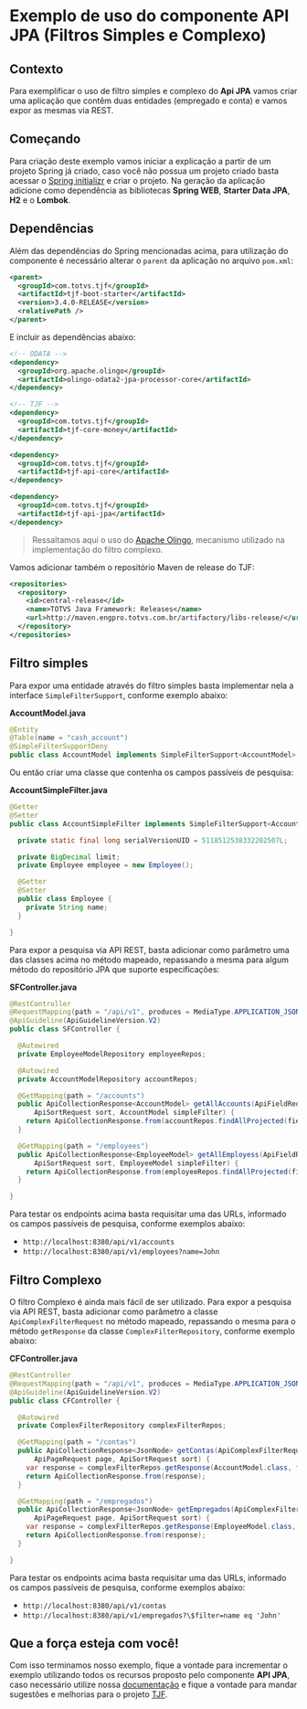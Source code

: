 # Exemplo de uso do componente API JPA (Filtros Simples e Complexo)

## Contexto

Para exemplificar o uso de filtro simples e complexo do **Api JPA** vamos criar uma aplicação que contêm duas entidades (empregado e conta) e vamos expor as mesmas via REST.

## Começando

Para criação deste exemplo vamos iniciar a explicação a partir de um projeto Spring já criado, caso você não possua um projeto criado basta acessar o [Spring initializr](https://start.spring.io/) e criar o projeto. Na geração da aplicação adicione como dependência as bibliotecas **Spring WEB**, **Starter Data JPA**, **H2** e o **Lombok**.

## Dependências

Além das dependências do Spring mencionadas acima, para utilização do componente é necessário alterar o `parent` da aplicação no arquivo `pom.xml`:

```xml
<parent>
  <groupId>com.totvs.tjf</groupId>
  <artifactId>tjf-boot-starter</artifactId>
  <version>3.4.0-RELEASE</version>
  <relativePath />
</parent>
```

E incluir as dependências abaixo:

```xml
<!-- ODATA -->
<dependency>
  <groupId>org.apache.olingo</groupId>
  <artifactId>olingo-odata2-jpa-processor-core</artifactId>
</dependency>

<!-- TJF -->
<dependency>
  <groupId>com.totvs.tjf</groupId>
  <artifactId>tjf-core-money</artifactId>
</dependency>

<dependency>
  <groupId>com.totvs.tjf</groupId>
  <artifactId>tjf-api-core</artifactId>
</dependency>

<dependency>
  <groupId>com.totvs.tjf</groupId>
  <artifactId>tjf-api-jpa</artifactId>
</dependency>
```

> Ressaltamos aqui o uso do [Apache Olingo][apache-olingo], mecanismo utilizado na implementação do filtro complexo.

Vamos adicionar também o repositório Maven de release do TJF:

```xml
<repositories>
  <repository>
    <id>central-release</id>
    <name>TOTVS Java Framework: Releases</name>
    <url>http://maven.engpro.totvs.com.br/artifactory/libs-release/</url>
  </repository>
</repositories>
```

## Filtro simples

Para expor uma entidade através do filtro simples basta implementar nela a interface `SimpleFilterSupport`, conforme exemplo abaixo:

**AccountModel.java**

```java
@Entity
@Table(name = "cash_account")
@SimpleFilterSupportDeny
public class AccountModel implements SimpleFilterSupport<AccountModel> {}
```

Ou então criar uma classe que contenha os campos passíveis de pesquisa:

**AccountSimpleFilter.java**

```java
@Getter
@Setter
public class AccountSimpleFilter implements SimpleFilterSupport<AccountModel> {

  private static final long serialVersionUID = 5118512538332202507L;

  private BigDecimal limit;
  private Employee employee = new Employee();

  @Getter
  @Setter
  public class Employee {
    private String name;
  }

}
```

Para expor a pesquisa via API REST, basta adicionar como parâmetro uma das classes acima no método mapeado, repassando a mesma para algum método do repositório JPA que suporte especificações:

**SFController.java**

```java
@RestController
@RequestMapping(path = "/api/v1", produces = MediaType.APPLICATION_JSON_VALUE)
@ApiGuideline(ApiGuidelineVersion.V2)
public class SFController {

  @Autowired
  private EmployeeModelRepository employeeRepos;

  @Autowired
  private AccountModelRepository accountRepos;

  @GetMapping(path = "/accounts")
  public ApiCollectionResponse<AccountModel> getAllAccounts(ApiFieldRequest field, ApiPageRequest page,
      ApiSortRequest sort, AccountModel simpleFilter) {
    return ApiCollectionResponse.from(accountRepos.findAllProjected(field, page, sort, simpleFilter));
  }

  @GetMapping(path = "/employees")
  public ApiCollectionResponse<EmployeeModel> getAllEmployess(ApiFieldRequest field, ApiPageRequest page,
      ApiSortRequest sort, EmployeeModel simpleFilter) {
    return ApiCollectionResponse.from(employeeRepos.findAllProjected(field, page, sort, simpleFilter));
  }

}
```

Para testar os endpoints acima basta requisitar uma das URLs, informado os campos passíveis de pesquisa, conforme exemplos abaixo:

- `http://localhost:8380/api/v1/accounts`
- `http://localhost:8380/api/v1/employees?name=John`

## Filtro Complexo

O filtro Complexo é ainda mais fácil de ser utilizado. Para expor a pesquisa via API REST, basta adicionar como parâmetro a classe `ApiComplexFilterRequest` no método mapeado, repassando o mesma para o método `getResponse` da classe `ComplexFilterRepository`, conforme exemplo abaixo:

**CFController.java**

```java
@RestController
@RequestMapping(path = "/api/v1", produces = MediaType.APPLICATION_JSON_VALUE)
@ApiGuideline(ApiGuidelineVersion.V2)
public class CFController {

  @Autowired
  private ComplexFilterRepository complexFilterRepos;

  @GetMapping(path = "/contas")
  public ApiCollectionResponse<JsonNode> getContas(ApiComplexFilterRequest filter, ApiFieldRequest field,
      ApiPageRequest page, ApiSortRequest sort) {
    var response = complexFilterRepos.getResponse(AccountModel.class, filter, field, page, sort);
    return ApiCollectionResponse.from(response);
  }

  @GetMapping(path = "/empregados")
  public ApiCollectionResponse<JsonNode> getEmpregados(ApiComplexFilterRequest filter, ApiFieldRequest field,
      ApiPageRequest page, ApiSortRequest sort) {
    var response = complexFilterRepos.getResponse(EmployeeModel.class, filter, field, page, sort);
    return ApiCollectionResponse.from(response);
  }

}
```

Para testar os endpoints acima basta requisitar uma das URLs, informado os campos passíveis de pesquisa, conforme exemplos abaixo:

- `http://localhost:8380/api/v1/contas`
- `http://localhost:8380/api/v1/empregados?\$filter=name eq 'John'`


## Que a força esteja com você!

Com isso terminamos nosso exemplo, fique a vontade para incrementar o exemplo utilizando todos os recursos proposto pelo componente **API JPA**, caso necessário utilize nossa [documentação](https://tjf.totvs.com.br/wiki/tjf-api-jpa) e fique a vontade para mandar sugestões e melhorias para o projeto [TJF](https://tjf.totvs.com.br/).

[apache-olingo]: https://olingo.apache.org/
